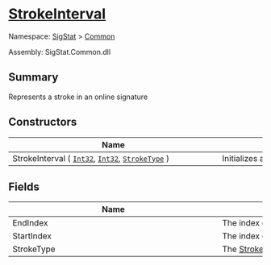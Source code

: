 # [StrokeInterval](./StrokeInterval.md)

Namespace: [SigStat]() > [Common](./README.md)

Assembly: SigStat.Common.dll

## Summary
Represents a stroke in an online signature

## Constructors

| Name | Summary | 
| --- | --- | 
| StrokeInterval ( [`Int32`](https://docs.microsoft.com/en-us/dotnet/api/System.Int32), [`Int32`](https://docs.microsoft.com/en-us/dotnet/api/System.Int32), [`StrokeType`](./StrokeType.md) )<div style="width: 400px">| Initializes a new instance of the [StrokeInterval](https://github.com/hargitomi97/sigstat/blob/master/docs/md/SigStat/Common/StrokeInterval.md) struct.<div style="width: 400px">| <br>


## Fields

| Name | Summary | 
| --- | --- | 
| EndIndex<div style="width: 400px">| The index of the last element<div style="width: 400px">| <br>
| StartIndex<div style="width: 400px">| The index of the firs element<div style="width: 400px">| <br>
| StrokeType<div style="width: 400px">| The [StrokeInterval.StrokeType](https://github.com/hargitomi97/sigstat/blob/master/docs/md/SigStat/Common/StrokeInterval.md) of the stroke.<div style="width: 400px">| <br>


